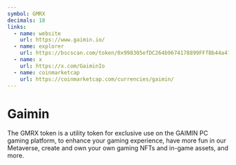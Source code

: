 ```yaml
---
symbol: GMRX
decimals: 18
links:
  - name: website
    url: https://www.gaimin.io/
  - name: explorer
    url: https://bscscan.com/token/0x998305efDC264b9674178899FFfBb44a47134a76
  - name: x
    url: https://x.com/GaiminIo
  - name: coinmarketcap
    url: https://coinmarketcap.com/currencies/gaimin/
---
```


# Gaimin

The GMRX token is a utility token for exclusive use on the GAIMIN PC gaming platform, to enhance your gaming experience, have more fun in our Metaverse, create and own your own gaming NFTs and in-game assets, and more.
